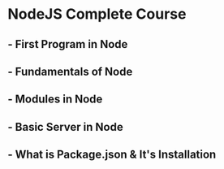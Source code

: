 # NodeJS Complete Course

## - First Program in Node
## - Fundamentals of Node
## - Modules in Node
## - Basic Server in Node
## - What is Package.json & It's Installation
